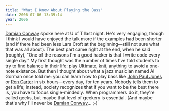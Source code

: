 ```yaml
---
title: "What I Know About Playing the Bass"
date: 2006-07-06 13:39:14
year: 2006
---
```

<a href="http://damian.conway.org/">Damian Conway</a> spoke here at U of T last night. He's very engaging, though I think I would have enjoyed the talk more if the examples had been shorter (and if there had been less Lara Croft at the beginning—still not sure what that was all about).  The best part came right at the end, when he said (roughly), "One of the reasons I'm a good hacker is that I write code every single day." My first thought was the number of times I've told students to try to find balance in their life: play <a href="http://www.google.ca/url?sa=t&ct=res&cd=2&url=http%3A%2F%2Fwww.upa.org%2F&ei=tE6tRLmRC4y6pwLlwOTrCQ&sig2=KbQ0dOKClhkHvg4pYKUBMg">Ultimate</a>, <a href="http://www.streetknit.ca">knit</a>, anything to avoid a one-note existence. But then I thought about what a jazz musician named Al Gorman once told me: you can learn how to play bass like <a href="http://en.wikipedia.org/wiki/John_Paul_Jones_%28musician%29">John Paul Jones</a> or <a href="http://www.roncarter.net">Ron Carter</a> in six hours—every day, for ten years. Nobody tells them to get a life; instead, society recognizes that if you want to be the best there is, you have to focus single-mindedly. When programmers do it, they're called geeks, but maybe that level of geekery is essential. (And maybe that's why I'll never be <a href="http://damian.conway.org/">Damian Conway</a>... ;-)

